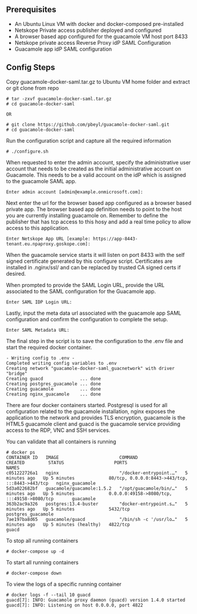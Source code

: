 Prerequisites
-------------
* An Ubuntu Linux VM with docker and docker-composed pre-installed
* Netskope Private access publisher deployed and configured
* A browser based app configured for the guacamole VM host port 8433
* Netskope private access Reverse Proxy idP SAML Configuration
* Guacamole app idP SAML configuration 

Config Steps
-----
Copy guacamole-docker-saml.tar.gz to Ubuntu VM home folder and extract or git clone from repo
```
# tar -zxvf guacamole-docker-saml.tar.gz
# cd guacamole-docker-saml

OR

# git clone https://github.com/pbeyl/guacamole-docker-saml.git
# cd guacamole-docker-saml

```

Run the configuration script and capture all the required information
```
# ./configure.sh
```
When requested to enter the admin account, specify the administrative user account that needs to be created as the initial administrative account on Guacamole. This needs to be a valid account on the idP which is assigned to the guacamole SAML app.
```
Enter admin account [admin@example.onmicrosoft.com]: 
```
Next enter the url for the browser based app configured as a browser based private app. The browser based app definition needs to point to the host you are currently installing guacamole on. Remember to define the publisher that has tcp access to this hosy and add a real time policy to allow access to this application.
```
Enter Netskope App URL [example: https://app-8443-tenant.eu.npaproxy.goskope.com]: 
```
When the guacamole service starts it will listen on port 8433 with the self signed certificate generated by this configure script.
Certificates are installed in .nginx/ssl/ and can be replaced by trusted CA signed certs if desired.

When prompted to provide the SAML Login URL, provide the URL associated to the SAML configuration for the Guacamole app. 
```
Enter SAML IDP Login URL:
```

Lastly, input the meta data url associated with the guacamole app SAML configuration and confirm the configuration to complete the setup.
```
Enter SAML Metadata URL:
```

The final step in the script is to save the configuration to the .env file and start the required docker container. 
```
- Writing config to .env -
Completed writing config variables to .env
Creating network "guacamole-docker-saml_guacnetwork" with driver "bridge"
Creating guacd              ... done
Creating postgres_guacamole ... done
Creating guacamole          ... done
Creating nginx_guacamole    ... done
```

There are four docker containers started. Postgresql is used for all configuration related to the guacamole installation, nginx exposes the application to the network and provides TLS encryption, guacamole is the HTML5 guacamole client and guacd is the guacamole service providing access to the RDP, VNC and SSH services. 

You can validate that all containers is running
```
# docker ps
CONTAINER ID   IMAGE                       COMMAND                  CREATED         STATUS                   PORTS                                             NAMES
c051222726a1   nginx                       "/docker-entrypoint.…"   5 minutes ago   Up 5 minutes             80/tcp, 0.0.0.0:8443->443/tcp, :::8443->443/tcp   nginx_guacamole
5d3a022682bf   guacamole/guacamole:1.5.2   "/opt/guacamole/bin/…"   5 minutes ago   Up 5 minutes             0.0.0.0:49158->8080/tcp, :::49158->8080/tcp       guacamole
363b2ac9a326   postgres:13.4-buster        "docker-entrypoint.s…"   5 minutes ago   Up 5 minutes             5432/tcp                                          postgres_guacamole
7ae197ba8d65   guacamole/guacd             "/bin/sh -c '/usr/lo…"   5 minutes ago   Up 5 minutes (healthy)   4822/tcp                                          guacd
```

To stop all running containers
```
# docker-compose up -d
```

To start all running containers
```
# docker-compose down
```

To view the logs of a specific running container
```
# docker logs -f --tail 10 guacd
guacd[7]: INFO:	Guacamole proxy daemon (guacd) version 1.4.0 started
guacd[7]: INFO:	Listening on host 0.0.0.0, port 4822
```
